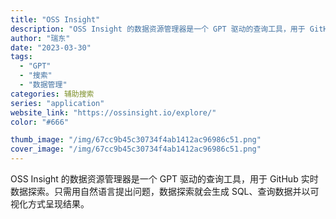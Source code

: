 ```yaml
---
title: "OSS Insight"
description: "OSS Insight 的数据资源管理器是一个 GPT 驱动的查询工具，用于 GitHub 实时数据探索。只需用自然语言"
author: "瑞东"
date: "2023-03-30"
tags:
  - "GPT"
  - "搜索"
  - "数据管理"
categories: 辅助搜索
series: "application"
website_link: "https://ossinsight.io/explore/"
color: "#666"

thumb_image: "/img/67cc9b45c30734f4ab1412ac96986c51.png"
cover_image: "/img/67cc9b45c30734f4ab1412ac96986c51.png"
---
```


OSS Insight 的数据资源管理器是一个 GPT 驱动的查询工具，用于 GitHub 实时数据探索。只需用自然语言提出问题，数据探索就会生成 SQL、查询数据并以可视化方式呈现结果。 